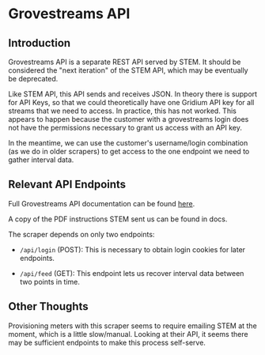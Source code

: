 # Grovestreams API

## Introduction

Grovestreams API is a separate REST API served by STEM. It should be considered the "next iteration" of the STEM API, which may be eventually be deprecated.

Like STEM API, this API sends and receives JSON. In theory there is support for API Keys, so that we could theoretically have one Gridium API key for all streams that we need to access. 
In practice, this has not worked. This appears to happen because the customer with a grovestreams login does not have the permissions 
necessary to grant us access with an API key.

In the meantime, we can use the customer's username/login combination (as we do in older scrapers) to get access to the one endpoint we need to gather interval data.  

## Relevant API Endpoints

Full Grovestreams API documentation can be found [here](https://www.grovestreams.com/developers/api.html).

A copy of the PDF instructions STEM sent us can be found in docs.

The scraper depends on only two endpoints:

- `/api/login` (POST): This is necessary to obtain login cookies for later endpoints.

- `/api/feed` (GET): This endpoint lets us recover interval data between two points in time.

## Other Thoughts

Provisioning meters with this scraper seems to require emailing STEM at the moment, which is a little slow/manual.
Looking at their API, it seems there may be sufficient endpoints to make this process self-serve.